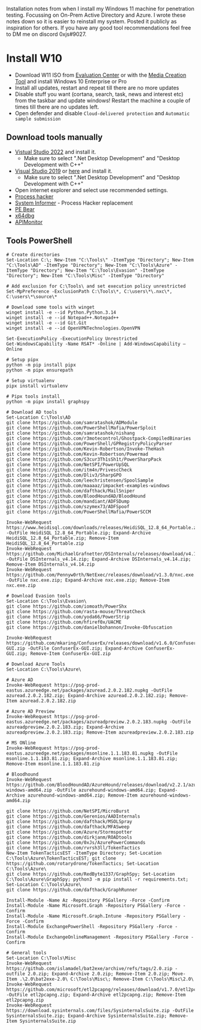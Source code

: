 Installation notes from when I install my Windows 11 machine for penetration testing. Focussing on On-Prem Active Directory and Azure. I wrote these notes down so it is easier to reinstall my system. Posted it publicly as inspiration for others. If you have any good tool recommendations feel free to DM me on discord 0xjs#9027.

# Install W10
- Download W11 ISO from [Evaluation Center](https://www.microsoft.com/en-us/evalcenter/) or with the [Media Creation Tool](https://www.microsoft.com/en-us/software-download/) and install Windows 10 Enterprise or Pro
- Install all updates, restart and repeat till there are no more updates
- Disable stuff you want (cortana, search, task, news and interest etc) from the taskbar and update windows! Restart the machine a couple of times till there are no updates left.
- Open defender and disable `Cloud-delivered protection` and `Automatic sample submission`

## Download tools manually
- [Vistual Studio 2022](https://visualstudio.microsoft.com/thank-you-downloading-visual-studio/?sku=Community&channel=Release&version=VS2022&source=VSLandingPage&cid=2030&passive=false) and install it. 
  - Make sure to select ".Net Desktop Development" and "Desktop Development with C++"
- [Visual Studio 2019](https://visualstudio.microsoft.com/thank-you-downloading-visual-studio/?sku=Community&rel=16&src=myvs&utm_medium=microsoft&utm_source=my.visualstudio.com&utm_campaign=download&utm_content=vs+community+2019) or [here](https://visualstudio.microsoft.com/vs/older-downloads/) and install it. 
  - Make sure to select ".Net Desktop Development" and "Desktop Development with C++"
- Open internet explorer and select use recommended settings.
- [Process hacker](https://processhacker.sourceforge.io/downloads.php)
- [System Informer](https://systeminformer.sourceforge.io/) - Process Hacker replacement
- [PE Bear](https://github.com/hasherezade/pe-bear-releases)
- [x64dbg](https://x64dbg.com/)
- [APIMonitor](http://www.rohitab.com/downloads)

## Tools PowerShell
```
# Create directories
Set-Location C:\; New-Item "C:\Tools\" -ItemType "Directory"; New-Item "C:\Tools\AD" -ItemType "Directory"; New-Item "C:\Tools\Azure" -ItemType "Directory"; New-Item "C:\Tools\Evasion" -ItemType "Directory"; New-Item "C:\Tools\Misc" -ItemType "Directory"

# Add exclusion for C:\Tools\ and set execution policy unrestricted
Set-MpPreference -ExclusionPath C:\Tools\*, C:\users\*\.nxc\*, C:\users\*\source\*

# Download some tools with winget
winget install -e --id Python.Python.3.14
winget install -e --id Notepad++.Notepad++
winget install -e --id Git.Git
winget install -e --id OpenVPNTechnologies.OpenVPN

Set-ExecutionPolicy -ExecutionPolicy Unrestricted
Get-WindowsCapability -Name RSAT* -Online | Add-WindowsCapability –Online

# Setup pipx
python -m pip install pipx
python -m pipx ensurepath

# Setup virtualenv
pipx install virtualenv

# Pipx tools install
python -m pipx install graphspy

# Download AD tools
Set-Location C:\Tools\AD
git clone https://github.com/samratashok/ADModule
git clone https://github.com/PowerShellMafia/PowerSploit
git clone https://github.com/samratashok/nishang
git clone https://github.com/r3motecontrol/Ghostpack-CompiledBinaries
git clone https://github.com/PowerShell/GPRegistryPolicyParser
git clone https://github.com/Kevin-Robertson/Invoke-TheHash
git clone https://github.com/Kevin-Robertson/Powermad
git clone https://github.com/S3cur3Th1sSh1t/PowerSharpPack
git clone https://github.com/NetSPI/PowerUpSQL
git clone https://github.com/itm4n/PrivescCheck
git clone https://github.com/Dliv3/SharpGPO
git clone https://github.com/leechristensen/SpoolSample
git clone https://github.com/maaaaz/impacket-examples-windows
git clone https://github.com/dafthack/MailSniper
git clone https://github.com/BloodHoundAD/BloodHound
git clone https://github.com/mandiant/ADFSDump
git clone https://github.com/szymex73/ADFSpoof
git clone https://github.com/PowerShellMafia/PowerSCCM

Invoke-WebRequest https://www.heidisql.com/downloads/releases/HeidiSQL_12.8_64_Portable.zip -OutFile HeidiSQL_12.8_64_Portable.zip; Expand-Archive HeidiSQL_12.8_64_Portable.zip; Remove-Item HeidiSQL_12.8_64_Portable.zip
Invoke-WebRequest https://github.com/MichaelGrafnetter/DSInternals/releases/download/v4.14/DSInternals_v4.14.zip -OutFile DSInternals_v4.14.zip; Expand-Archive DSInternals_v4.14.zip; Remove-Item DSInternals_v4.14.zip
Invoke-WebRequest https://github.com/Pennyw0rth/NetExec/releases/download/v1.3.0/nxc.exe.zip -OutFile nxc.exe.zip; Expand-Archive nxc.exe.zip; Remove-Item nxc.exe.zip

# Download Evasion tools
Set-Location C:\Tools\Evasion\
git clone https://github.com/iomoath/PowerShx
git clone https://github.com/rasta-mouse/ThreatCheck
git clone https://github.com/yoda66/PowerStrip
git clone https://github.com/hfiref0x/UACME
git clone https://github.com/danielbohannon/Invoke-Obfuscation

Invoke-WebRequest https://github.com/mkaring/ConfuserEx/releases/download/v1.6.0/ConfuserEx-GUI.zip -OutFile ConfuserEx-GUI.zip; Expand-Archive ConfuserEx-GUI.zip; Remove-Item ConfuserEx-GUI.zip

# Download Azure Tools
Set-Location C:\Tools\Azure\

# Azure AD
Invoke-WebRequest https://psg-prod-eastus.azureedge.net/packages/azuread.2.0.2.182.nupkg -OutFile azuread.2.0.2.182.zip; Expand-Archive azuread.2.0.2.182.zip; Remove-Item azuread.2.0.2.182.zip

# Azure AD Preview
Invoke-WebRequest https://psg-prod-eastus.azureedge.net/packages/azureadpreview.2.0.2.183.nupkg -OutFile azureadpreview.2.0.2.183.zip; Expand-Archive azureadpreview.2.0.2.183.zip; Remove-Item azureadpreview.2.0.2.183.zip

# MS ONline
Invoke-WebRequest https://psg-prod-eastus.azureedge.net/packages/msonline.1.1.183.81.nupkg -OutFile msonline.1.1.183.81.zip; Expand-Archive msonline.1.1.183.81.zip; Remove-Item msonline.1.1.183.81.zip

# Bloodhound
Invoke-WebRequest https://github.com/BloodHoundAD/AzureHound/releases/download/v2.2.1/azurehound-windows-amd64.zip -OutFile azurehound-windows-amd64.zip; Expand-Archive azurehound-windows-amd64.zip; Remove-Item azurehound-windows-amd64.zip

git clone https://github.com/NetSPI/MicroBurst
git clone https://github.com/Gerenios/AADInternals
git clone https://github.com/dafthack/MSOLSpray
git clone https://github.com/dafthack/MFASweep
git clone https://github.com/Azure/Stormspotter
git clone https://github.com/dirkjanm/ROADtools
git clone https://github.com/0xJs/AzurePowerCommands
git clone https://github.com/rvrsh3ll/TokenTactics
New-Item TokenTacticsEST -ItemType Directory; Set-Location C:\Tools\Azure\TokenTacticsEST; git clone https://github.com/rotarydrone/TokenTactics; Set-Location C:\Tools\Azure\
git clone https://github.com/RedByte1337/GraphSpy; Set-Location C:\Tools\Azure\GraphSpy; python3 -m pip install -r requirements.txt; Set-Location C:\Tools\Azure\
git clone https://github.com/dafthack/GraphRunner

Install-Module -Name Az -Repository PSGallery -Force -Confirm
Install-Module -Name Microsoft.Graph -Repository PSGallery -Force -Confirm
Install-Module -Name Microsoft.Graph.Intune -Repository PSGallery -Force -Confirm
Install-Module ExchangePowerShell -Repository PSGallery -Force -Confirm
Install-Module ExchangeOnlineManagement -Repository PSGallery -Force -Confirm

# General tools
Set-Location C:\Tools\Misc
Invoke-WebRequest https://github.com/islamadel/bat2exe/archive/refs/tags/2.0.zip -outfile 2.0.zip; Expand-Archive 2.0.zip; Remove-Item 2.0.zip; Move-Item .\2.0\bat2exe-2.0\ C:\Tools\Misc\; Remove-Item C:\Tools\Misc\2.0\
Invoke-WebRequest https://github.com/microsoft/etl2pcapng/releases/download/v1.7.0/etl2pcapng.zip -OutFile etl2pcapng.zip; Expand-Archive etl2pcapng.zip; Remove-Item etl2pcapng.zip
Invoke-WebRequest https://download.sysinternals.com/files/SysinternalsSuite.zip -OutFile SysinternalsSuite.zip; Expand-Archive SysinternalsSuite.zip; Remove-Item SysinternalsSuite.zip
```
